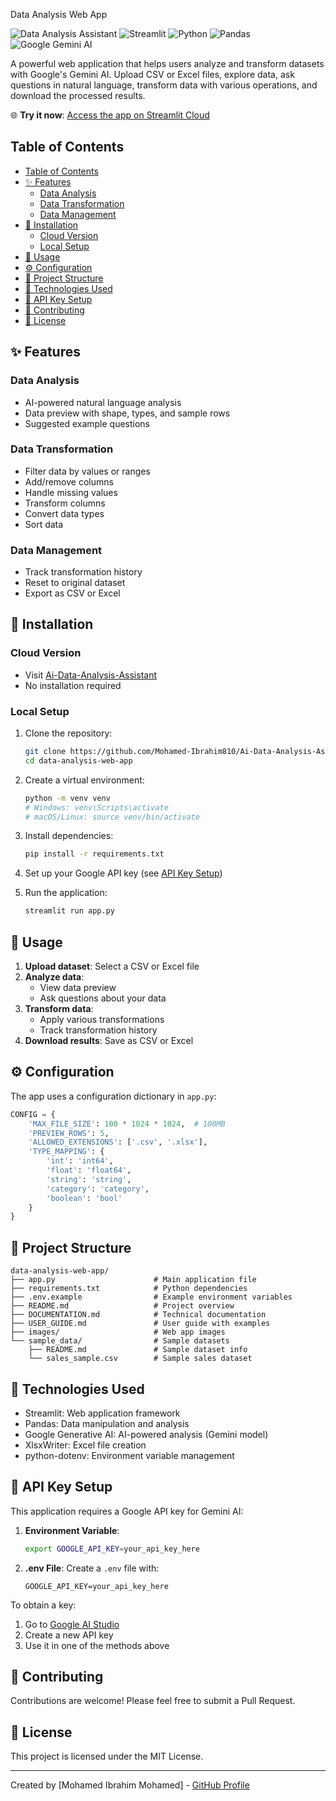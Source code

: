 Data Analysis Web App

![Data Analysis Assistant](https://img.shields.io/badge/Data-Analysis-blue)
![Streamlit](https://img.shields.io/badge/Streamlit-FF4B4B?style=flat&logo=Streamlit&logoColor=white)
![Python](https://img.shields.io/badge/Python-3776AB?style=flat&logo=python&logoColor=white)
![Pandas](https://img.shields.io/badge/Pandas-150458?style=flat&logo=pandas&logoColor=white)
![Google Gemini AI](https://img.shields.io/badge/Google_Gemini_AI-4285F4?style=flat&logo=google&logoColor=white)

A powerful web application that helps users analyze and transform datasets with Google's Gemini AI. Upload CSV or Excel files, explore data, ask questions in natural language, transform data with various operations, and download the processed results.

🌐 **Try it now**: [Access the app on Streamlit Cloud](https://ai-data-analysis-assistant-5hpawoeffw2hlq6x6prqcc.streamlit.app/)

## Table of Contents

- [Table of Contents](#table-of-contents)
- [✨ Features](#-features)
  - [Data Analysis](#data-analysis)
  - [Data Transformation](#data-transformation)
  - [Data Management](#data-management)
- [🚀 Installation](#-installation)
  - [Cloud Version](#cloud-version)
  - [Local Setup](#local-setup)
- [📝 Usage](#-usage)
- [⚙️ Configuration](#️-configuration)
- [📁 Project Structure](#-project-structure)
- [🔧 Technologies Used](#-technologies-used)
- [🔑 API Key Setup](#-api-key-setup)
- [🤝 Contributing](#-contributing)
- [📄 License](#-license)

## ✨ Features

### Data Analysis

- AI-powered natural language analysis
- Data preview with shape, types, and sample rows
- Suggested example questions

### Data Transformation

- Filter data by values or ranges
- Add/remove columns
- Handle missing values
- Transform columns
- Convert data types
- Sort data

### Data Management

- Track transformation history
- Reset to original dataset
- Export as CSV or Excel

## 🚀 Installation

### Cloud Version

- Visit [Ai-Data-Analysis-Assistant](https://ai-data-analysis-assistant-5hpawoeffw2hlq6x6prqcc.streamlit.app/)
- No installation required

### Local Setup

1. Clone the repository:

   ```bash
   git clone https://github.com/Mohamed-Ibrahim810/Ai-Data-Analysis-Assistant.git
   cd data-analysis-web-app
   ```

2. Create a virtual environment:

   ```bash
   python -m venv venv
   # Windows: venv\Scripts\activate
   # macOS/Linux: source venv/bin/activate
   ```

3. Install dependencies:

   ```bash
   pip install -r requirements.txt
   ```

4. Set up your Google API key (see [API Key Setup](#-api-key-setup))

5. Run the application:
   ```bash
   streamlit run app.py
   ```

## 📝 Usage

1. **Upload dataset**: Select a CSV or Excel file
2. **Analyze data**:
   - View data preview
   - Ask questions about your data
3. **Transform data**:
   - Apply various transformations
   - Track transformation history
4. **Download results**: Save as CSV or Excel

## ⚙️ Configuration

The app uses a configuration dictionary in `app.py`:

```python
CONFIG = {
    'MAX_FILE_SIZE': 100 * 1024 * 1024,  # 100MB
    'PREVIEW_ROWS': 5,
    'ALLOWED_EXTENSIONS': ['.csv', '.xlsx'],
    'TYPE_MAPPING': {
        'int': 'int64',
        'float': 'float64',
        'string': 'string',
        'category': 'category',
        'boolean': 'bool'
    }
}
```

## 📁 Project Structure

```
data-analysis-web-app/
├── app.py                      # Main application file
├── requirements.txt            # Python dependencies
├── .env.example                # Example environment variables
├── README.md                   # Project overview
├── DOCUMENTATION.md            # Technical documentation
├── USER_GUIDE.md               # User guide with examples
├── images/                     # Web app images
└── sample_data/                # Sample datasets
    ├── README.md               # Sample dataset info
    └── sales_sample.csv        # Sample sales dataset
```

## 🔧 Technologies Used

- Streamlit: Web application framework
- Pandas: Data manipulation and analysis
- Google Generative AI: AI-powered analysis (Gemini model)
- XlsxWriter: Excel file creation
- python-dotenv: Environment variable management

## 🔑 API Key Setup

This application requires a Google API key for Gemini AI:

1. **Environment Variable**:

   ```bash
   export GOOGLE_API_KEY=your_api_key_here
   ```

2. **.env File**:
   Create a `.env` file with:
   ```
   GOOGLE_API_KEY=your_api_key_here
   ```

To obtain a key:

1. Go to [Google AI Studio](https://makersuite.google.com/app/apikey)
2. Create a new API key
3. Use it in one of the methods above

## 🤝 Contributing

Contributions are welcome! Please feel free to submit a Pull Request.

## 📄 License

This project is licensed under the MIT License.

---

Created by [Mohamed Ibrahim Mohamed] - [GitHub Profile](https://github.com/Mohamed-Ibrahim810)
